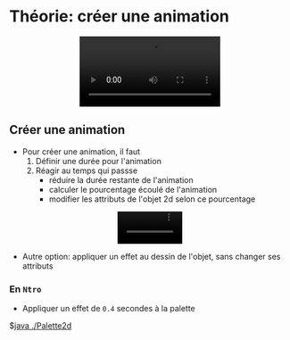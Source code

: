 # Théorie: créer une animation

<center>
<video width="50%" src="animation.mp4" type="video/mp4" controls>
</center>

## Créer une animation

* Pour créer une animation, il faut
    1. Définir une durée pour l'animation
    1. Réagir au temps qui passse
        * réduire la durée restante de l'animation
        * calculer le pourcentage écoulé de l'animation
        * modifier les attributs de l'objet 2d selon ce pourcentage

<center>
<video width="23%" src="effet.mp4" type="video/mp4" loop nocontrols autoplay>
</center>


* Autre option: appliquer un effet au dessin de l'objet, sans changer ses attributs

### En `Ntro`

* Appliquer un effet de `0.4` secondes à la palette

$[java ./Palette2d]()

